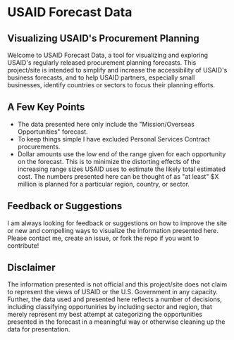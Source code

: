 USAID Forecast Data
=======

## Visualizing USAID's Procurement Planning

Welcome to USAID Forecast Data, a tool for visualizing and exploring USAID's regularly released procurement planning forecasts. This project/site is intended to simplify and increase the accessibility of USAID's business forecasts, and to help USAID partners, especially small businesses, identify countries or sectors to focus their planning efforts.

## A Few Key Points

- The data presented here only include the "Mission/Overseas Opportunities" forecast.
- To keep things simple I have excluded Personal Services Contract procurements.
- Dollar amounts use the low end of the range given for each opportunity on the forecast. This is to minimize the distorting effects of the increasing range sizes USAID uses to estimate the likely total estimated cost. The numbers presented here can be thought of as "at least" $X million is planned for a particular region, country, or sector.

## Feedback or Suggestions
I am always looking for feedback or suggestions on how to improve the site or new and compelling ways to visualize the information presented here. Please contact me, create an issue, or fork the repo if you want to contribute!

## Disclaimer
The information presented is not official and this project/site does not claim to represent the views of USAID or the U.S. Government in any capacity. Further, the data used and presented here reflects a number of decisions, including classifying opportuniries by including sector and region, that merely represent my best attempt at categorizing the opportunities presented in the forecast in a meaningful way or otherwise cleaning up the data for presentation.